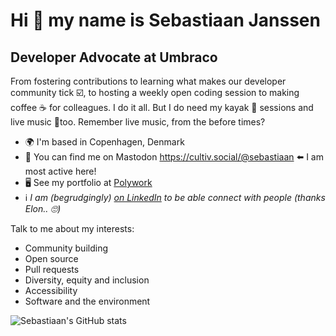 Hi 👋 my name is Sebastiaan Janssen
====================================

Developer Advocate at Umbraco
--------------------------------

From fostering contributions to learning what makes our developer community tick ☑️, to hosting a weekly open coding session to making coffee ☕ for colleagues. I do it all. But I do need my kayak 🛶 sessions and live music 🎸too. Remember live music, from the before times?

- 🌍 I'm based in Copenhagen, Denmark
- 🐘 You can find me on Mastodon <a rel="me" href="https://cultiv.social/@sebastiaan">https://cultiv.social/@sebastiaan</a> ⬅️ I am most active here!
- 🖥️ See my portfolio at [Polywork](http://www.polywork.com/cultiv)
- ℹ️ _I am (begrudgingly) <a href="https://www.linkedin.com/in/cultiv/">on LinkedIn</a> to be able connect with people (thanks Elon.. 🙄)_

Talk to me about my interests:
- Community building
- Open source
- Pull requests
- Diversity, equity and inclusion
- Accessibility
- Software and the environment

![Sebastiaan's GitHub stats](https://github-readme-stats.vercel.app/api?username=nul800sebastiaan&show_icons=true&theme=transparent)
